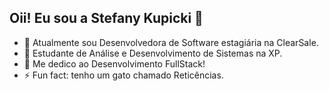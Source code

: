 ## Oii! Eu sou a Stefany Kupicki 👋

- 🔭 Atualmente sou Desenvolvedora de Software estagiária na ClearSale.
- 🌱 Estudante de Análise e Desenvolvimento de Sistemas na XP.
- 👯 Me dedico ao Desenvolvimento FullStack!
- ⚡ Fun fact: tenho um gato chamado Reticências.
